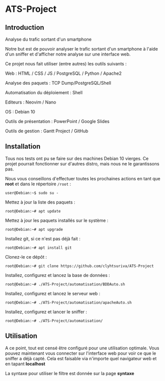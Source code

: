 # ATS-Project

## Introduction

Analyse du trafic sortant d'un smartphone

Notre but est de pouvoir analyser le trafic sortant d'un smartphone à l'aide d'un sniffer et d'afficher notre analyse sur une interface web.


Ce projet nous fait utiliser (entre autres) les outils suivants :


Web : HTML / CSS / JS / PostgreSQL / Python / Apache2

Analyse des paquets : TCP Dump/PostgreSQL/Shell

Automatisation du déploiement : Shell

Editeurs : Neovim / Nano

OS : Debian 10

Outils de présentation : PowerPoint / Google Slides

Outils de gestion : Gantt Project / GitHub

## Installation
Tous nos tests ont pu se faire sur des machines Debian 10 vierges.
Ce projet pourrait fonctionner sur d'autres distro, mais nous ne le garantissons pas.

Nous vous conseillons d'effectuer toutes les prochaines actions en tant que **root** et dans le répertoire ```/root``` :
```Shell
user@Debian:~$ sudo su -
```

Mettez à jour la liste des paquets :
```Shell
root@Debian:~# apt update
```
Mettez à jour les paquets installés sur le système :
```Shell
root@Debian:~# apt upgrade
```

Installez git, si ce n'est pas déjà fait :
```Shell
root@Debian:~# apt install git
```

Clonez-le ce dépôt :
```Shell
root@Debian:~# git clone https://github.com/clyhtsuriva/ATS-Project
```

Installez, configurez et lancez la base de données :
```Shell
root@Debian:~# ./ATS-Project/automatisation/BDDAuto.sh
```

Installez, configurez et lancez le serveur web :
```Shell
root@Debian:~# ./ATS-Project/automatisation/apacheAuto.sh
```

Installez, configurez et lancer le sniffer :
```Shell
root@Debian:~# ./ATS-Project/automatisation/
```

## Utilisation

A ce point, tout est censé être configuré pour une utilisation optimale.
Vous pouvez maintenant vous connecter sur l'interface web pour voir ce que le sniffer a déjà capté.
Cela est faisable via n'importe quel navigateur web et en tapant **localhost**

La syntaxe pour utiliser le filtre est donnée sur la page **syntaxe**
